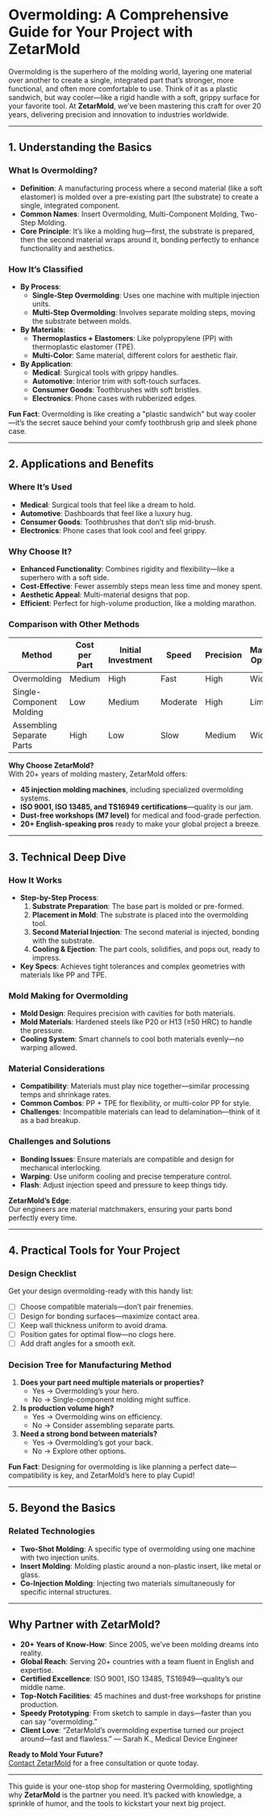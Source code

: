# Overmolding: A Comprehensive Guide for Your Project with ZetarMold

Overmolding is the superhero of the molding world, layering one material over another to create a single, integrated part that’s stronger, more functional, and often more comfortable to use. Think of it as a plastic sandwich, but way cooler—like a rigid handle with a soft, grippy surface for your favorite tool. At **ZetarMold**, we’ve been mastering this craft for over 20 years, delivering precision and innovation to industries worldwide.

---

## 1. Understanding the Basics

### What Is Overmolding?

- **Definition**: A manufacturing process where a second material (like a soft elastomer) is molded over a pre-existing part (the substrate) to create a single, integrated component.
- **Common Names**: Insert Overmolding, Multi-Component Molding, Two-Step Molding.
- **Core Principle**: It’s like a molding hug—first, the substrate is prepared, then the second material wraps around it, bonding perfectly to enhance functionality and aesthetics.

### How It’s Classified

- **By Process**:
  - **Single-Step Overmolding**: Uses one machine with multiple injection units.
  - **Multi-Step Overmolding**: Involves separate molding steps, moving the substrate between molds.
- **By Materials**:
  - **Thermoplastics + Elastomers**: Like polypropylene (PP) with thermoplastic elastomer (TPE).
  - **Multi-Color**: Same material, different colors for aesthetic flair.
- **By Application**:
  - **Medical**: Surgical tools with grippy handles.
  - **Automotive**: Interior trim with soft-touch surfaces.
  - **Consumer Goods**: Toothbrushes with soft bristles.
  - **Electronics**: Phone cases with rubberized edges.

**Fun Fact**: Overmolding is like creating a "plastic sandwich" but way cooler—it’s the secret sauce behind your comfy toothbrush grip and sleek phone case.

---

## 2. Applications and Benefits

### Where It’s Used

- **Medical**: Surgical tools that feel like a dream to hold.
- **Automotive**: Dashboards that feel like a luxury hug.
- **Consumer Goods**: Toothbrushes that don’t slip mid-brush.
- **Electronics**: Phone cases that look cool and feel grippy.

### Why Choose It?

- **Enhanced Functionality**: Combines rigidity and flexibility—like a superhero with a soft side.
- **Cost-Effective**: Fewer assembly steps mean less time and money spent.
- **Aesthetic Appeal**: Multi-material designs that pop.
- **Efficient**: Perfect for high-volume production, like a molding marathon.

### Comparison with Other Methods

| Method                    | Cost per Part | Initial Investment | Speed    | Precision | Material Options | Complexity |
| ------------------------- | ------------- | ------------------ | -------- | --------- | ---------------- | ---------- |
| Overmolding               | Medium        | High               | Fast     | High      | Wide             | High       |
| Single-Component Molding  | Low           | Medium             | Moderate | High      | Limited          | Medium     |
| Assembling Separate Parts | High          | Low                | Slow     | Medium    | Wide             | Low        |

**Why Choose ZetarMold?**  
With 20+ years of molding mastery, ZetarMold offers:

- **45 injection molding machines**, including specialized overmolding systems.
- **ISO 9001, ISO 13485, and TS16949 certifications**—quality is our jam.
- **Dust-free workshops (M7 level)** for medical and food-grade perfection.
- **20+ English-speaking pros** ready to make your global project a breeze.

---

## 3. Technical Deep Dive

### How It Works

- **Step-by-Step Process**:
  1. **Substrate Preparation**: The base part is molded or pre-formed.
  2. **Placement in Mold**: The substrate is placed into the overmolding tool.
  3. **Second Material Injection**: The second material is injected, bonding with the substrate.
  4. **Cooling & Ejection**: The part cools, solidifies, and pops out, ready to impress.
- **Key Specs**: Achieves tight tolerances and complex geometries with materials like PP and TPE.

### Mold Making for Overmolding

- **Mold Design**: Requires precision with cavities for both materials.
- **Mold Materials**: Hardened steels like P20 or H13 (≥50 HRC) to handle the pressure.
- **Cooling System**: Smart channels to cool both materials evenly—no warping allowed.

### Material Considerations

- **Compatibility**: Materials must play nice together—similar processing temps and shrinkage rates.
- **Common Combos**: PP + TPE for flexibility, or multi-color PP for style.
- **Challenges**: Incompatible materials can lead to delamination—think of it as a bad breakup.

### Challenges and Solutions

- **Bonding Issues**: Ensure materials are compatible and design for mechanical interlocking.
- **Warping**: Use uniform cooling and precise temperature control.
- **Flash**: Adjust injection speed and pressure to keep things tidy.

**ZetarMold’s Edge**:  
Our engineers are material matchmakers, ensuring your parts bond perfectly every time.

---

## 4. Practical Tools for Your Project

### Design Checklist

Get your design overmolding-ready with this handy list:

- [ ] Choose compatible materials—don’t pair frenemies.
- [ ] Design for bonding surfaces—maximize contact area.
- [ ] Keep wall thickness uniform to avoid drama.
- [ ] Position gates for optimal flow—no clogs here.
- [ ] Add draft angles for a smooth exit.

### Decision Tree for Manufacturing Method

1. **Does your part need multiple materials or properties?**
   - Yes → Overmolding’s your hero.
   - No → Single-component molding might suffice.
2. **Is production volume high?**
   - Yes → Overmolding wins on efficiency.
   - No → Consider assembling separate parts.
3. **Need a strong bond between materials?**
   - Yes → Overmolding’s got your back.
   - No → Explore other options.

**Fun Fact**: Designing for overmolding is like planning a perfect date—compatibility is key, and ZetarMold’s here to play Cupid!

---

## 5. Beyond the Basics

### Related Technologies

- **Two-Shot Molding**: A specific type of overmolding using one machine with two injection units.
- **Insert Molding**: Molding plastic around a non-plastic insert, like metal or glass.
- **Co-Injection Molding**: Injecting two materials simultaneously for specific internal structures.

---

## Why Partner with ZetarMold?

- **20+ Years of Know-How**: Since 2005, we’ve been molding dreams into reality.
- **Global Reach**: Serving 20+ countries with a team fluent in English and expertise.
- **Certified Excellence**: ISO 9001, ISO 13485, TS16949—quality’s our middle name.
- **Top-Notch Facilities**: 45 machines and dust-free workshops for pristine production.
- **Speedy Prototyping**: From sketch to sample in days—faster than you can say “overmolding.”
- **Client Love**: “ZetarMold’s overmolding expertise turned our project around—fast and flawless.” — Sarah K., Medical Device Engineer

**Ready to Mold Your Future?**  
[Contact ZetarMold](#) for a free consultation or quote today.

---

This guide is your one-stop shop for mastering Overmolding, spotlighting why **ZetarMold** is the partner you need. It’s packed with knowledge, a sprinkle of humor, and the tools to kickstart your next big project.
